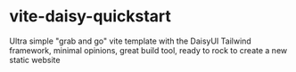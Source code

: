 # vite-daisy-quickstart
Ultra simple "grab and go" vite template with the DaisyUI Tailwind framework, minimal opinions, great build tool, ready to rock to create a new static website
